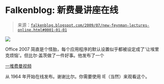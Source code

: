 <!--yml

类别: 未分类

日期: 2024-05-12 21:54:08

-->

# Falkenblog: 新费曼讲座在线

> 来源：[`falkenblog.blogspot.com/2009/07/new-feynman-lectures-online.html#0001-01-01`](http://falkenblog.blogspot.com/2009/07/new-feynman-lectures-online.html#0001-01-01)

![](https://blogger.googleusercontent.com/img/b/R29vZ2xl/AVvXsEh7Ww5cAIyB8MXB1rYB70pE7LMjNoYTGWAQFM72NwsoEu6a39aU_op1iUNuqSqBbBIK5r4jcPia7bAb36hDOOnz2_Jvu5f7HfYdcmAz7-D3ebO-Ai7wK3736jz9HfURAHG_C9mVRQ/s1600-h/project-tuva-bill-gates-richard-feynman.JPG)

Office 2007 简直是个怪胎，每个应用程序的默认设置似乎都被设定成了'让埃里克烦恼'。但比尔·盖茨做了一件好事。他发布了一个

[一堆费曼视频](http://research.microsoft.com/apps/tools/tuva/)

从 1964 年开始在线发布。谢谢比尔。你需要使用 IE（当然）来观看这个。
